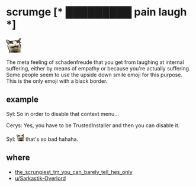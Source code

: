 # scrumge [* █████████ pain laugh *]

<img src="scrumge.png" width=40/>

The meta feeling of schadenfreude that you get from laughing at internal
suffering, either by means of empathy or because you're actually suffering.
Some people seem to use the upside down smile emoji for this purpose.
This is the only emoji with a black border.

## example

Syl: So in order to disable that context menu...

Cerys: Yes, you have to be TrustedInstaller and then you can disable it.

Syl: <img src="scrumge.png" width=20/> that's so bad hahaha.

## where

- [the_scrungiest_tm_you_can_barely_tell_hes_only](https://www.reddit.com/r/scrungycats/comments/exdojf/the_scrungiest_tm_you_can_barely_tell_hes_only/)
- [u/Sarkastik-Overlord](https://www.reddit.com/u/Sarkastik-Overlord)
